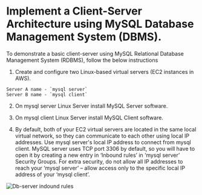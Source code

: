 # Implement a Client-Server Architecture using MySQL Database Management System (DBMS).

To demonstrate a basic client-server using MySQL Relational Database Management System (RDBMS), follow the below instructions

1. Create and configure two Linux-based virtual servers (EC2 instances in AWS).
```
Server A name - `mysql server`
Server B name - `mysql client`
```

2. On mysql server Linux Server install MySQL Server software.

3. On mysql client Linux Server install MySQL Client software.

4. By default, both of your EC2 virtual servers are located in the same local virtual network, so they can communicate to each other using local IP addresses. Use mysql server's local IP address to connect from mysql client. MySQL server uses TCP port 3306 by default, so you will have to open it by creating a new entry in ‘Inbound rules’ in ‘mysql server’ Security Groups. For extra security, do not allow all IP addresses to reach your ‘mysql server’ – allow access only to the specific local IP address of your ‘mysql client’.

![Db-server indound rules](https://github.com/SamuelOvuema/Dareyio-pbl/assets/132525203/845282d4-394c-422f-a09e-f9951651ff36)




























